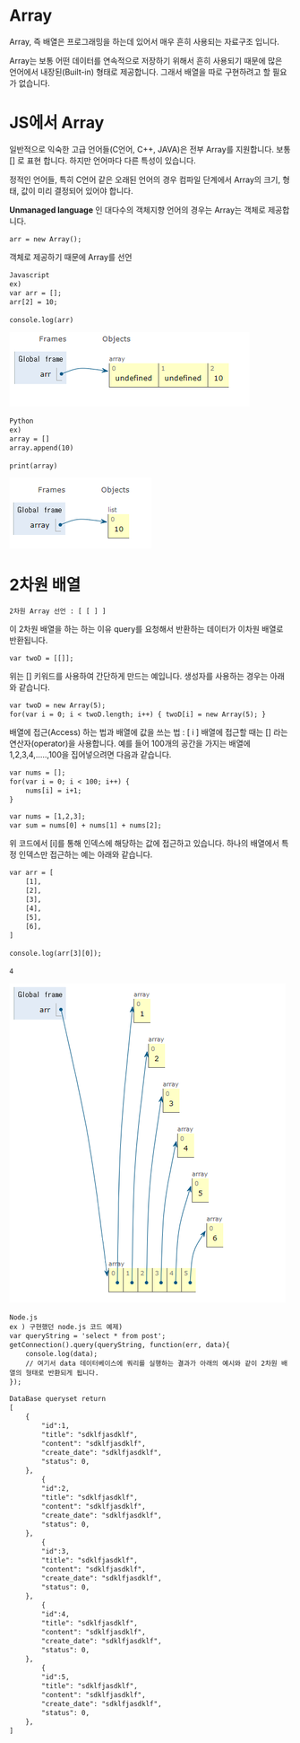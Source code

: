 # Array
Array, 즉 배열은 프로그래밍을 하는데 있어서 매우 흔히 사용되는 자료구조 입니다. 

Array는 보통 어떤 데이터를 연속적으로 저장하기 위해서 흔히 사용되기 때문에 많은 언어에서 내장된(Built-in) 형태로 제공합니다. 그래서 배열을 따로 구현하려고 할 필요가 없습니다.


# JS에서 Array
일반적으로 익숙한 고급 언어들(C언어, C++, JAVA)은 전부 Array를 지원합니다. 보통 [] 로 표현 합니다. 하지만 언어마다 다른 특성이 있습니다.

정적인 언어들, 특히 C언어 같은 오래된 언어의 경우 컴파일 단계에서 Array의 크기, 형태, 값이 미리 결정되어 있어야 합니다.


**Unmanaged language** 인 대다수의 객체지향 언어의 경우는 Array는 객체로 제공합니다. 
```
arr = new Array();
```

객체로 제공하기 때문에 Array를 선언 
```
Javascript
ex)
var arr = [];
arr[2] = 10;

console.log(arr)
```
![ex_screenshot](배열1.png)

```
Python
ex)
array = []
array.append(10)

print(array)
```
![ex_screenshot](파이썬배열.png)


# 2차원 배열

```
2차원 Array 선언 : [ [ ] ]
```

이 2차원 배열을 하는 하는 이유 query를 요청해서 반환하는 데이터가 이차원 배열로 반환됩니다.
```
var twoD = [[]];
```
위는 [] 키워드를 사용하여 간단하게 만드는 예입니다. 생성자를 사용하는 경우는 아래와 같습니다.

```
var twoD = new Array(5);
for(var i = 0; i < twoD.length; i++) { twoD[i] = new Array(5); }
```

배열에 접근(Access) 하는 법과 배열에 값을 쓰는 법 : [ i ]
배열에 접근할 때는 [] 라는 연산자(operator)을 사용합니다. 예를 들어 100개의 공간을 가지는 배열에 1,2,3,4,…..,100을 집어넣으려면 다음과 같습니다.

```
var nums = [];
for(var i = 0; i < 100; i++) {
    nums[i] = i+1;
}
```
```
var nums = [1,2,3];
var sum = nums[0] + nums[1] + nums[2];
```

위 코드에서 [i]를 통해 인덱스에 해당하는 값에 접근하고 있습니다. 하나의 배열에서 특정 인덱스만 접근하는 예는 아래와 같습니다.

```
var arr = [
    [1],
    [2],
    [3],
    [4],
    [5],
    [6],
]

console.log(arr[3][0]);

4
```
![ex_screenshot](2차원배열.png)


```
Node.js
ex ) 구현했던 node.js 코드 예제)
var queryString = 'select * from post';
getConnection().query(queryString, function(err, data){
    console.log(data);
    // 여기서 data 데이터베이스에 쿼리를 실행하는 결과가 아래의 예시와 같이 2차원 배열의 형태로 반환되게 됩니다.
});

```

```
DataBase queryset return
[
    {
        "id":1,
        "title": "sdklfjasdklf",
        "content": "sdklfjasdklf",
        "create_date": "sdklfjasdklf",
        "status": 0,
    },
        {
        "id":2,
        "title": "sdklfjasdklf",
        "content": "sdklfjasdklf",
        "create_date": "sdklfjasdklf",
        "status": 0,
    },
        {
        "id":3,
        "title": "sdklfjasdklf",
        "content": "sdklfjasdklf",
        "create_date": "sdklfjasdklf",
        "status": 0,
    },
        {
        "id":4,
        "title": "sdklfjasdklf",
        "content": "sdklfjasdklf",
        "create_date": "sdklfjasdklf",
        "status": 0,
    },
        {
        "id":5,
        "title": "sdklfjasdklf",
        "content": "sdklfjasdklf",
        "create_date": "sdklfjasdklf",
        "status": 0,
    },
]
```
